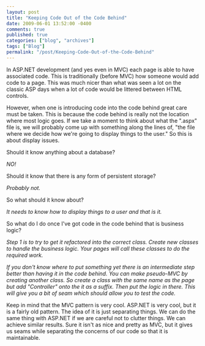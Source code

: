 ```yaml
---
layout: post
title: "Keeping Code Out of the Code Behind"
date: 2009-06-01 13:52:00 -0400
comments: true
published: true
categories: ["blog", "archives"]
tags: ["Blog"]
permalink: "/post/Keeping-Code-Out-of-the-Code-Behind"
---
```

<!-- more -->

<p>In ASP.NET development (and yes even in MVC) each page is able to have associated code. This is traditionally (before MVC) how someone would add code to a page. This was much nicer than what was seen a lot on the classic ASP days when a lot of code would be littered between HTML controls.</p>
<p>However, when one is introducing code into the code behind great care must be taken. This is because the code behind is really not the location where most logic goes. If we take a moment to think about what the ".aspx" file is, we will probably come up with something along the lines of, "the file where we decide how we're going to display things to the user." So this is about display issues.</p>
<p>Should it know anything about a database?</p>
<p><em>NO!</em></p>
<p>Should it know that there is any form of persistent storage?</p>
<p><em>Probably not.</em></p>
<p>So what should it know about?</p>
<p><em>It needs to know how to display things to a user and that is it.</em></p>
<p>So what do I do once I've got code in the code behind that is business logic?</p>
<p><em>Step 1 is to try to get it refactored into the correct class. Create new classes to handle the business logic. Your pages will call these classes to do the required work.</em></p>
<p><em>If you don't know where to put something yet there is an intermediate step better than having it in the code behind. You can make pseudo-MVC by creating another class. So create a class with the same name as the page but add "Controller" onto the it as a suffix. Then put the logic in there. This will give you a bit of seam which should allow you to test the code.</em></p>
<p>Keep in mind that the MVC pattern is very cool. ASP.NET is very cool, but it is a fairly old pattern. The idea of it is just separating things. We can do the same thing with ASP.NET if we are careful not to clutter things. We can achieve similar results. Sure it isn't as nice and pretty as MVC, but it gives us seams while separating the concerns of our code so that it is maintainable.</p>
